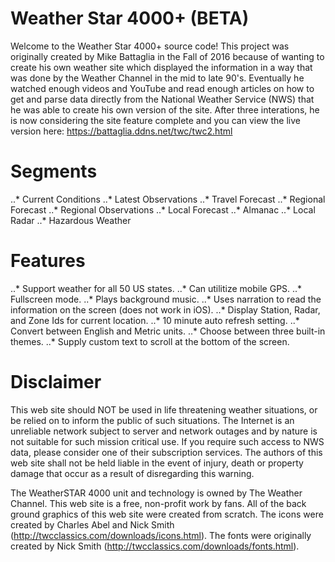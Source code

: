 # Weather Star 4000+ (BETA)

Welcome to the Weather Star 4000+ source code!  This project was originally created by Mike Battaglia in the Fall of 2016 because of wanting to create his own weather site which displayed the information in a way that was done by the Weather Channel in the mid to late 90's.  Eventually he watched enough videos and YouTube and read enough articles on how to get and parse data directly from the National Weather Service (NWS) that he was able to create his own version of the site.  After three interations, he is now considering the site feature complete and you can view the live version here: https://battaglia.ddns.net/twc/twc2.html

# Segments

..* Current Conditions
..* Latest Observations
..* Travel Forecast
..* Regional Forecast
..* Regional Observations
..* Local Forecast
..* Almanac
..* Local Radar
..* Hazardous Weather

# Features

..* Support weather for all 50 US states.
..* Can utilitize mobile GPS.
..* Fullscreen mode.
..* Plays background music.
..* Uses narration to read the information on the screen (does not work in iOS).
..* Display Station, Radar, and Zone Ids for current location.
..* 10 minute auto refresh setting.
..* Convert between English and Metric units.
..* Choose between three built-in themes.
..* Supply custom text to scroll at the bottom of the screen.

# Disclaimer

This web site should NOT be used in life threatening weather situations, or be relied on to inform the public of such situations. The Internet is an unreliable network subject to server and network outages and by nature is not suitable for such mission critical use. If you require such access to NWS data, please consider one of their subscription services. The authors of this web site shall not be held liable in the event of injury, death or property damage that occur as a result of disregarding this warning.

The WeatherSTAR 4000 unit and technology is owned by The Weather Channel. This web site is a free, non-profit work by fans. All of the back ground graphics of this web site were created from scratch.  The icons were created by Charles Abel and Nick Smith (http://twcclassics.com/downloads/icons.html).  The fonts were originally created by Nick Smith (http://twcclassics.com/downloads/fonts.html).

